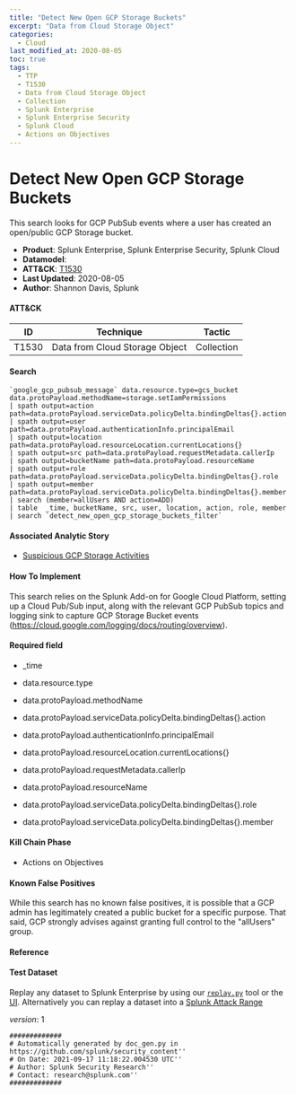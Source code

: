 ```yaml
---
title: "Detect New Open GCP Storage Buckets"
excerpt: "Data from Cloud Storage Object"
categories:
  - Cloud
last_modified_at: 2020-08-05
toc: true
tags:
  - TTP
  - T1530
  - Data from Cloud Storage Object
  - Collection
  - Splunk Enterprise
  - Splunk Enterprise Security
  - Splunk Cloud
  - Actions on Objectives
---
```


# Detect New Open GCP Storage Buckets

This search looks for GCP PubSub events where a user has created an open/public GCP Storage bucket.

- **Product**: Splunk Enterprise, Splunk Enterprise Security, Splunk Cloud
- **Datamodel**:
- **ATT&CK**: [T1530](https://attack.mitre.org/techniques/T1530/)
- **Last Updated**: 2020-08-05
- **Author**: Shannon Davis, Splunk


#### ATT&CK

| ID          | Technique   | Tactic       |
| ----------- | ----------- |--------------|
| T1530 | Data from Cloud Storage Object | Collection |


#### Search

```
`google_gcp_pubsub_message` data.resource.type=gcs_bucket data.protoPayload.methodName=storage.setIamPermissions 
| spath output=action path=data.protoPayload.serviceData.policyDelta.bindingDeltas{}.action 
| spath output=user path=data.protoPayload.authenticationInfo.principalEmail 
| spath output=location path=data.protoPayload.resourceLocation.currentLocations{} 
| spath output=src path=data.protoPayload.requestMetadata.callerIp 
| spath output=bucketName path=data.protoPayload.resourceName 
| spath output=role path=data.protoPayload.serviceData.policyDelta.bindingDeltas{}.role 
| spath output=member path=data.protoPayload.serviceData.policyDelta.bindingDeltas{}.member 
| search (member=allUsers AND action=ADD) 
| table  _time, bucketName, src, user, location, action, role, member 
| search `detect_new_open_gcp_storage_buckets_filter`
```

#### Associated Analytic Story

* [Suspicious GCP Storage Activities](_stories/suspicious_gcp_storage_activities)


#### How To Implement
This search relies on the Splunk Add-on for Google Cloud Platform, setting up a Cloud Pub/Sub input, along with the relevant GCP PubSub topics and logging sink to capture GCP Storage Bucket events (https://cloud.google.com/logging/docs/routing/overview).

#### Required field

* _time

* data.resource.type

* data.protoPayload.methodName

* data.protoPayload.serviceData.policyDelta.bindingDeltas{}.action

* data.protoPayload.authenticationInfo.principalEmail

* data.protoPayload.resourceLocation.currentLocations{}

* data.protoPayload.requestMetadata.callerIp

* data.protoPayload.resourceName

* data.protoPayload.serviceData.policyDelta.bindingDeltas{}.role

* data.protoPayload.serviceData.policyDelta.bindingDeltas{}.member


#### Kill Chain Phase

* Actions on Objectives


#### Known False Positives
While this search has no known false positives, it is possible that a GCP admin has legitimately created a public bucket for a specific purpose. That said, GCP strongly advises against granting full control to the &#34;allUsers&#34; group.




#### Reference


#### Test Dataset
Replay any dataset to Splunk Enterprise by using our [`replay.py`](https://github.com/splunk/attack_data#using-replaypy) tool or the [UI](https://github.com/splunk/attack_data#using-ui).
Alternatively you can replay a dataset into a [Splunk Attack Range](https://github.com/splunk/attack_range#replay-dumps-into-attack-range-splunk-server)



_version_: 1

```
#############
# Automatically generated by doc_gen.py in https://github.com/splunk/security_content''
# On Date: 2021-09-17 11:18:22.004530 UTC''
# Author: Splunk Security Research''
# Contact: research@splunk.com''
#############
```